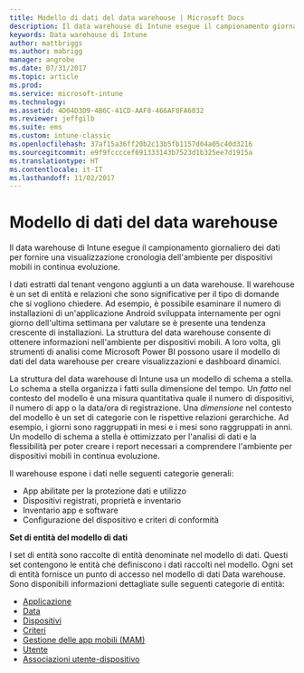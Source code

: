 ```yaml
---
title: Modello di dati del data warehouse | Microsoft Docs
description: Il data warehouse di Intune esegue il campionamento giornaliero dei dati per fornire una visualizzazione cronologia dell'ambiente per dispositivi mobili in continua evoluzione.
keywords: Data warehouse di Intune
author: mattbriggs
ms.author: mabrigg
manager: angrobe
ms.date: 07/31/2017
ms.topic: article
ms.prod: 
ms.service: microsoft-intune
ms.technology: 
ms.assetid: 4D04D3D9-4B6C-41CD-AAF8-466AF8FA6032
ms.reviewer: jeffgilb
ms.suite: ems
ms.custom: intune-classic
ms.openlocfilehash: 37af15a36ff20b2c13b5fb1157d04a05c40d3216
ms.sourcegitcommit: e9f9fccccef691333143b7523d1b325ee7d1915a
ms.translationtype: HT
ms.contentlocale: it-IT
ms.lasthandoff: 11/02/2017
---
```

# <a name="data-warehouse-data-model"></a>Modello di dati del data warehouse

Il data warehouse di Intune esegue il campionamento giornaliero dei dati per fornire una visualizzazione cronologia dell'ambiente per dispositivi mobili in continua evoluzione.

I dati estratti dal tenant vengono aggiunti a un data warehouse. Il warehouse è un set di entità e relazioni che sono significative per il tipo di domande che si vogliono chiedere. Ad esempio, è possibile esaminare il numero di installazioni di un'applicazione Android sviluppata internamente per ogni giorno dell'ultima settimana per valutare se è presente una tendenza crescente di installazioni. La struttura del data warehouse consente di ottenere informazioni nell'ambiente per dispositivi mobili. A loro volta, gli strumenti di analisi come Microsoft Power BI possono usare il modello di dati del data warehouse per creare visualizzazioni e dashboard dinamici.

La struttura del data warehouse di Intune usa un modello di schema a stella. Lo schema a stella organizza i fatti sulla dimensione del tempo. Un *fatto* nel contesto del modello è una misura quantitativa quale il numero di dispositivi, il numero di app o la data/ora di registrazione. Una *dimensione* nel contesto del modello è un set di categorie con le rispettive relazioni gerarchiche. Ad esempio, i giorni sono raggruppati in mesi e i mesi sono raggruppati in anni. Un modello di schema a stella è ottimizzato per l'analisi di dati e la flessibilità per poter creare i report necessari a comprendere l'ambiente per dispositivi mobili in continua evoluzione.

Il warehouse espone i dati nelle seguenti categorie generali:
  -  App abilitate per la protezione dati e utilizzo
  -  Dispositivi registrati, proprietà e inventario
  -  Inventario app e software
  -  Configurazione del dispositivo e criteri di conformità

**Set di entità del modello di dati**

I set di entità sono raccolte di entità denominate nel modello di dati. Questi set contengono le entità che definiscono i dati raccolti nel modello. Ogni set di entità fornisce un punto di accesso nel modello di dati Data warehouse. Sono disponibili informazioni dettagliate sulle seguenti categorie di entità:

  -  [Applicazione](reports-ref-application.md)
  -  [Data](reports-ref-date.md)
  -  [Dispositivi](reports-ref-devices.md)
  -  [Criteri](reports-ref-policy.md)
  -  [Gestione delle app mobili (MAM)](reports-ref-mobile-app-management.md)
  -  [Utente](reports-ref-user.md)
  -  [Associazioni utente-dispositivo](reports-ref-user-device.md)